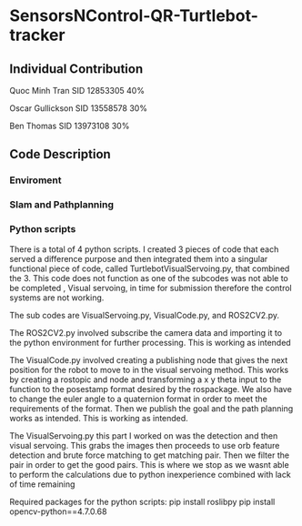 # SensorsNControl-QR-Turtlebot-tracker

## Individual Contribution
Quoc Minh Tran SID 12853305 40%

Oscar Gullickson SID 13558578  30%

Ben Thomas SID 13973108 30%


## Code Description
### Enviroment


### Slam and Pathplanning

### Python scripts
There is a total of 4 python scripts. 
I created 3 pieces of code that each served a difference purpose and then integrated them into a singular functional piece of code, called TurtlebotVisualServoing.py, that combined the 3.  This code does not function as one of the subcodes was not able to be completed , Visual servoing, in time for submission therefore the control systems are not working.

The sub codes are VisualServoing.py, VisualCode.py, and ROS2CV2.py. 

The ROS2CV2.py  involved subscribe the camera data and importing it to the python environment for further processing. This is working as intended

The VisualCode.py involved creating a publishing node that gives the next position for the robot to move to in the visual servoing method. This works by creating a rostopic and node and transforming a x y theta input to the function to the posestamp format desired by the rospackage. We also have to change the euler angle to a quaternion format in order to meet the requirements of the format. Then we publish the goal and the path planning works as intended. This is working as intended.

The VisualServoing.py this part I worked on was the detection and then visual servoing. This grabs the images then proceeds to use orb feature detection and brute force matching to get matching pair. Then we filter the pair in order to get the good pairs. This is where we stop as we wasnt able to perform the calculations due to python inexperience combined with lack of time remaining 

Required packages for the python scripts:
    pip install roslibpy
    pip install opencv-python==4.7.0.68
